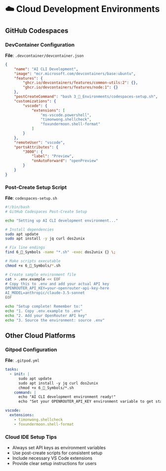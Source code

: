 # ☁️ Cloud Development Environments

## GitHub Codespaces

### DevContainer Configuration
**File**: `.devcontainer/devcontainer.json`
```json
{
    "name": "AI CLI Development",
    "image": "mcr.microsoft.com/devcontainers/base:ubuntu",
    "features": {
        "ghcr.io/devcontainers/features/common-utils:2": {},
        "ghcr.io/devcontainers/features/node:1": {}
    },
    "postCreateCommand": "bash 3_🌳_Environments/codespaces-setup.sh",
    "customizations": {
        "vscode": {
            "extensions": [
                "ms-vscode.powershell",
                "timonwong.shellcheck",
                "foxundermoon.shell-format"
            ]
        }
    },
    "remoteUser": "vscode",
    "portsAttributes": {
        "3000": {
            "label": "Preview",
            "onAutoForward": "openPreview"
        }
    }
}
```

### Post-Create Setup Script
**File**: `codespaces-setup.sh`
```bash
#!/bin/bash
# GitHub Codespaces Post-Create Setup

echo "Setting up AI CLI development environment..."

# Install dependencies
sudo apt update
sudo apt install -y jq curl dos2unix

# Fix line endings
find 6_🔣_Symbols -name "*.sh" -exec dos2unix {} \;

# Make scripts executable
chmod +x 6_🔣_Symbols/*.sh

# Create sample environment file
cat > .env.example << EOF
# Copy this to .env and add your actual API key
OPENROUTER_API_KEY=your-openrouter-api-key-here
AI_MODEL=anthropic/claude-3.5-sonnet
EOF

echo "Setup complete! Remember to:"
echo "1. Copy .env.example to .env"
echo "2. Add your OpenRouter API key"
echo "3. Source the environment: source .env"
```

## Other Cloud Platforms

### Gitpod Configuration
**File**: `.gitpod.yml`
```yaml
tasks:
  - init: |
      sudo apt update
      sudo apt install -y jq curl dos2unix
      chmod +x 6_🔣_Symbols/*.sh
    command: |
      echo "AI CLI development environment ready!"
      echo "Set your OPENROUTER_API_KEY environment variable to get started."

vscode:
  extensions:
    - timonwong.shellcheck
    - foxundermoon.shell-format
```

### Cloud IDE Setup Tips
- Always set API keys as environment variables
- Use post-create scripts for consistent setup
- Include necessary VS Code extensions
- Provide clear setup instructions for users